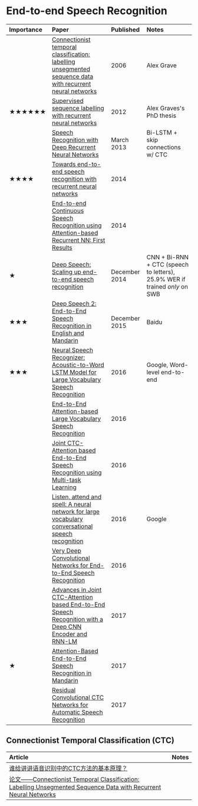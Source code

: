 # End-to-end Speech Recognition

| Importance | Paper | Published | Notes |
| :------------- | :------------- | :------------- | :------------- |
| | [Connectionist temporal classification: labelling unsegmented sequence data with recurrent neural networks](ftp://ftp.idsia.ch/pub/juergen/icml2006.pdf)| 2006 | Alex Grave
|★★★★★★ | [Supervised sequence labelling with recurrent neural networks](https://www.cs.toronto.edu/~graves/phd.pdf)| 2012 | Alex Graves's PhD thesis
 | | [Speech Recognition with Deep Recurrent Neural Networks](http://arxiv.org/abs/1303.5778v1) | March 2013 | Bi-LSTM + skip connections w/ CTC |
| ★★★★|  [Towards end-to-end speech recognition with recurrent neural networks](proceedings.mlr.press/v32/graves14.pdf)| 2014 |
 | | [End-to-end Continuous Speech Recognition using Attention-based Recurrent NN: First Results](https://arxiv.org/pdf/1412.1602.pdf) | 2014| 
|★ |  [Deep Speech: Scaling up end-to-end speech recognition](http://arxiv.org/abs/1412.5567) | December 2014 | CNN + Bi-RNN + CTC (speech to letters), 25.9% WER if trained _only_ on SWB |
 | ★★★|  [Deep Speech 2: End-to-End Speech Recognition in English and Mandarin](http://arxiv.org/abs/1512.02595v1) | December 2015 | Baidu |
  | ★★★| [Neural Speech Recognizer: Acoustic-to-Word LSTM Model for Large Vocabulary Speech Recognition](https://arxiv.org/pdf/1610.09975) | 2016 | Google, Word-level end-to-end
| |  [End-to-End Attention-based Large Vocabulary Speech Recognition](https://arxiv.org/abs/1508.04395)| 2016|
| |  [Joint CTC-Attention based End-to-End Speech Recognition using Multi-task Learning](https://arxiv.org/pdf/1609.06773.pdf) | 2016|
| |  [Listen, attend and spell: A neural network for large vocabulary conversational speech recognition](http://ieeexplore.ieee.org/stamp/stamp.jsp?tp=&arnumber=7472621) | 2016 |Google
| |  [Very Deep Convolutional Networks for End-to-End Speech Recognition](https://arxiv.org/pdf/1610.03022.pdf) | 2016 |
| |  [Advances in Joint CTC-Attention based End-to-End Speech Recognition with a Deep CNN Encoder and RNN-LM](https://arxiv.org/pdf/1706.02737) | 2017 |
| ★|  [Attention-Based End-to-End Speech Recognition in Mandarin](https://arxiv.org/abs/1707.07167) | 2017|
 | | [Residual Convolutional CTC Networks for Automatic Speech Recognition](https://arxiv.org/pdf/1702.07793.pdf) | 2017 |
 
 ## Connectionist Temporal Classification (CTC)
 | Article | Notes |
 | :------------- | :------------- |
 [谁给讲讲语音识别中的CTC方法的基本原理？](https://www.zhihu.com/question/47642307) | 
 [论文——Connectionist Temporal Classification: Labelling Unsegmented Sequence Data with Recurrent Neural Networks](www.jianshu.com/p/8406618e940f)|
 
